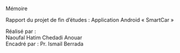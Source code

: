 

Mémoire

Rapport du projet de fin d’études : Application Android « SmartCar »




Réalisé par :                                                             
 	  Naoufal Hatim 
    Chedadi Anouar                                  
                                                        Encadré par :
                                                                	Pr. Ismail Berrada	


